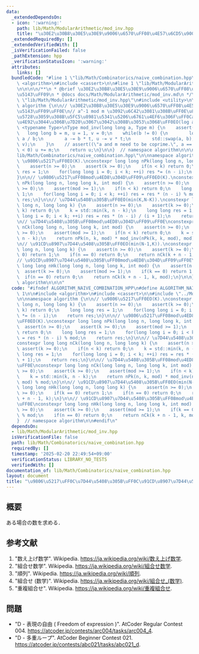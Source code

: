```yaml
---
data:
  _extendedDependsOn:
  - icon: ':warning:'
    path: lib/Math/ModularArithmetic/mod_inv.hpp
    title: "\u30E2\u30B8\u30E5\u30E9\u9006\u6570\uFF08\u4E57\u6CD5\u9006\u5143\uFF09"
  _extendedRequiredBy: []
  _extendedVerifiedWith: []
  _isVerificationFailed: false
  _pathExtension: hpp
  _verificationStatusIcon: ':warning:'
  attributes:
    links: []
  bundledCode: "#line 1 \"lib/Math/Combinatorics/naive_combination.hpp\"\n\n\n\n#include\
    \ <algorithm>\n#include <cassert>\n\n#line 1 \"lib/Math/ModularArithmetic/mod_inv.hpp\"\
    \n\n\n\n/**\n * @brief \u30E2\u30B8\u30E5\u30E9\u9006\u6570\uFF08\u4E57\u6CD5\u9006\
    \u5143\uFF09\n * @docs docs/Math/ModularArithmetic/mod_inv.md\n */\n\n#line 10\
    \ \"lib/Math/ModularArithmetic/mod_inv.hpp\"\n#include <utility>\n\nnamespace\
    \ algorithm {\n\n// \u30E2\u30B8\u30E5\u30E9\u9006\u6570\uFF08\u4E57\u6CD5\u9006\
    \u5143\uFF09\uFF0E\n// a^-1 mod m \u3092\u6C42\u3081\u308B\uFF0E\u89E3\u304C\u5B58\
    \u5728\u3059\u308B\u5FC5\u8981\u5341\u5206\u6761\u4EF6\u306F\uFF0Ca\u3068m\u304C\
    \u4E92\u3044\u306B\u7D20\u3067\u3042\u308B\u3053\u3068\uFF0EO(log a).\ntemplate\
    \ <typename Type>\nType mod_inv(long long a, Type m) {\n    assert(m > 1);\n \
    \   long long b = m, u = 1, v = 0;\n    while(b != 0) {\n        long long t =\
    \ a / b;\n        a -= b * t, u -= v * t;\n        std::swap(a, b), std::swap(u,\
    \ v);\n    }\n    // assert((\"a and m need to be coprime.\", a == 1));\n    if(u\
    \ < 0) u += m;\n    return u;\n}\n\n}  // namespace algorithm\n\n\n#line 8 \"\
    lib/Math/Combinatorics/naive_combination.hpp\"\n\nnamespace algorithm {\n\n//\
    \ \u9806\u5217\uFF0EO(K).\nconstexpr long long nPk(long long n, long long k) {\n\
    \    assert(n >= 0);\n    assert(k >= 0);\n    if(n < k) return 0;\n    long long\
    \ res = 1;\n    for(long long i = 0; i < k; ++i) res *= (n - i);\n    return res;\n\
    }\n\n// \u9806\u5217\uFF08mod\u4ED8\u304D\uFF09\uFF0EO(K).\nconstexpr long long\
    \ nPk(long long n, long long k, int mod) {\n    assert(n >= 0);\n    assert(k\
    \ >= 0);\n    assert(mod >= 1);\n    if(n < k) return 0;\n    long long res =\
    \ 1;\n    for(long long i = 0; i < k; ++i) res = res * (n - i) % mod;\n    return\
    \ res;\n}\n\n// \u7D44\u5408\u305B\uFF0EO(min(K,N-K)).\nconstexpr long long nCk(long\
    \ long n, long long k) {\n    assert(n >= 0);\n    assert(k >= 0);\n    if(n <\
    \ k) return 0;\n    k = std::min(k, n - k);\n    long long res = 1;\n    for(long\
    \ long i = 0; i < k; ++i) res = res * (n - i) / (i + 1);\n    return res;\n}\n\
    \n// \u7D44\u5408\u305B\uFF08mod\u4ED8\u304D\uFF09\uFF0E\nconstexpr long long\
    \ nCk(long long n, long long k, int mod) {\n    assert(n >= 0);\n    assert(k\
    \ >= 0);\n    assert(mod >= 1);\n    if(n < k) return 0;\n    k = std::min(k,\
    \ n - k);\n    return nPk(n, k, mod) * mod_inv(nPk(k, k, mod), mod) % mod;\n}\n\
    \n// \u91CD\u8907\u7D44\u5408\u305B\uFF0EO(min(N-1,K)).\nconstexpr long long nHk(long\
    \ long n, long long k) {\n    assert(n >= 0);\n    assert(k >= 0);\n    if(k ==\
    \ 0) return 1;\n    if(n == 0) return 0;\n    return nCk(k + n - 1, k);\n}\n\n\
    // \u91CD\u8907\u7D44\u5408\u305B\uFF08mod\u4ED8\u304D\uFF09\uFF0E\nconstexpr\
    \ long long nHk(long long n, long long k, int mod) {\n    assert(n >= 0);\n  \
    \  assert(k >= 0);\n    assert(mod >= 1);\n    if(k == 0) return 1 % mod;\n  \
    \  if(n == 0) return 0;\n    return nCk(k + n - 1, k, mod);\n}\n\n}  // namespace\
    \ algorithm\n\n\n"
  code: "#ifndef ALGORITHM_NAIVE_COMBINATION_HPP\n#define ALGORITHM_NAIVE_COMBINATION_HPP\
    \ 1\n\n#include <algorithm>\n#include <cassert>\n\n#include \"../ModularArithmetic/mod_inv.hpp\"\
    \n\nnamespace algorithm {\n\n// \u9806\u5217\uFF0EO(K).\nconstexpr long long nPk(long\
    \ long n, long long k) {\n    assert(n >= 0);\n    assert(k >= 0);\n    if(n <\
    \ k) return 0;\n    long long res = 1;\n    for(long long i = 0; i < k; ++i) res\
    \ *= (n - i);\n    return res;\n}\n\n// \u9806\u5217\uFF08mod\u4ED8\u304D\uFF09\
    \uFF0EO(K).\nconstexpr long long nPk(long long n, long long k, int mod) {\n  \
    \  assert(n >= 0);\n    assert(k >= 0);\n    assert(mod >= 1);\n    if(n < k)\
    \ return 0;\n    long long res = 1;\n    for(long long i = 0; i < k; ++i) res\
    \ = res * (n - i) % mod;\n    return res;\n}\n\n// \u7D44\u5408\u305B\uFF0EO(min(K,N-K)).\n\
    constexpr long long nCk(long long n, long long k) {\n    assert(n >= 0);\n   \
    \ assert(k >= 0);\n    if(n < k) return 0;\n    k = std::min(k, n - k);\n    long\
    \ long res = 1;\n    for(long long i = 0; i < k; ++i) res = res * (n - i) / (i\
    \ + 1);\n    return res;\n}\n\n// \u7D44\u5408\u305B\uFF08mod\u4ED8\u304D\uFF09\
    \uFF0E\nconstexpr long long nCk(long long n, long long k, int mod) {\n    assert(n\
    \ >= 0);\n    assert(k >= 0);\n    assert(mod >= 1);\n    if(n < k) return 0;\n\
    \    k = std::min(k, n - k);\n    return nPk(n, k, mod) * mod_inv(nPk(k, k, mod),\
    \ mod) % mod;\n}\n\n// \u91CD\u8907\u7D44\u5408\u305B\uFF0EO(min(N-1,K)).\nconstexpr\
    \ long long nHk(long long n, long long k) {\n    assert(n >= 0);\n    assert(k\
    \ >= 0);\n    if(k == 0) return 1;\n    if(n == 0) return 0;\n    return nCk(k\
    \ + n - 1, k);\n}\n\n// \u91CD\u8907\u7D44\u5408\u305B\uFF08mod\u4ED8\u304D\uFF09\
    \uFF0E\nconstexpr long long nHk(long long n, long long k, int mod) {\n    assert(n\
    \ >= 0);\n    assert(k >= 0);\n    assert(mod >= 1);\n    if(k == 0) return 1\
    \ % mod;\n    if(n == 0) return 0;\n    return nCk(k + n - 1, k, mod);\n}\n\n\
    }  // namespace algorithm\n\n#endif\n"
  dependsOn:
  - lib/Math/ModularArithmetic/mod_inv.hpp
  isVerificationFile: false
  path: lib/Math/Combinatorics/naive_combination.hpp
  requiredBy: []
  timestamp: '2025-02-20 22:49:54+09:00'
  verificationStatus: LIBRARY_NO_TESTS
  verifiedWith: []
documentation_of: lib/Math/Combinatorics/naive_combination.hpp
layout: document
title: "\u9806\u5217\uFF0C\u7D44\u5408\u305B\uFF0C\u91CD\u8907\u7D44\u5408\u305B"
---
```



## 概要

ある場合の数を求める．


## 参考文献

1. "数え上げ数学". Wikipedia. <https://ja.wikipedia.org/wiki/数え上げ数学>.
1. "組合せ数学". Wikipedia. <https://ja.wikipedia.org/wiki/組合せ数学>.
1. "順列". Wikipedia. <https://ja.wikipedia.org/wiki/順列>.
1. "組合せ (数学)". Wikipedia. <https://ja.wikipedia.org/wiki/組合せ_(数学)>.
1. "重複組合せ". Wikipedia. <https://ja.wikipedia.org/wiki/重複組合せ>.


## 問題

- "D - 表現の自由 ( Freedom of expression )". AtCoder Regular Contest 004. <https://atcoder.jp/contests/arc004/tasks/arc004_4>.
- "D - 多重ループ". AtCoder Beginner Contest 021. <https://atcoder.jp/contests/abc021/tasks/abc021_d>.
